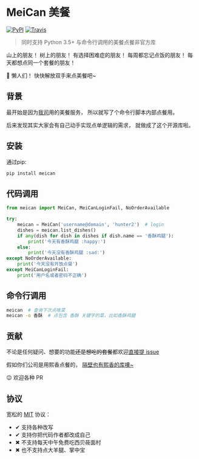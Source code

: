# MeiCan 美餐
[![PyPI](https://img.shields.io/pypi/v/meican.svg)](https://pypi.python.org/pypi/meican)
[![Travis](https://img.shields.io/travis/LKI/meican.svg)](https://travis-ci.org/hui-z/meican)

> 同时支持 Python 3.5+ 与命令行调用的美餐点餐非官方库

山上的朋友！
树上的朋友！
有选择困难症的朋友！
每周都忘记点饭的朋友！
每天都想点同一个套餐的朋友！

:ghost: 懒人们！
快快解放双手来点美餐吧~


## 背景

最开始是因为[我司](https://www.lagou.com/gongsi/j86312.html)用的美餐服务，
所以就写了个命令行脚本内部点餐用。

后来发现其实大家会有自己动手实现点单逻辑的需求，
就做成了这个开源库啦。


## 安装

通过pip:

```bash
pip install meican
```


## 代码调用

```python
from meican import MeiCan, MeiCanLoginFail, NoOrderAvailable

try:
    meican = MeiCan('username@domain', 'hunter2')  # login
    dishes = meican.list_dishes()
    if any(dish for dish in dishes if dish.name == '香酥鸡腿'):
        print('今天有香酥鸡腿 :happy:')
    else:
        print('今天没有香酥鸡腿 :sad:')
except NoOrderAvailable:
    print('今天没有开放点餐')
except MeiCanLoginFail:
    print('用户名或者密码不正确')
```


## 命令行调用

```bash
meican  # 查询下次点啥菜
meican -o 香酥  # 点包含 香酥 关键字的菜，比如香酥鸡腿
```


## 贡献

不论是任何疑问、想要的功能~~还是想吃的套餐~~都欢迎[直接提 issue](https://github.com/LKI/meican/issues/new)

假如你们公司是用熙香点餐的，
[隔壁也有熙香的库噢~](/LKI/xixiang)

:wink: 欢迎各种 PR


## 协议

宽松的 [MIT](LICENSE) 协议：

- ✔ 支持各种改写
- ✔ 支持你把代码作者都改成自己
- ✖ 不支持每天中午免费吃西贝莜面村
- ✖ 也不支持点大羊腿、掌中宝

